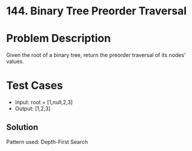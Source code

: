 # 144. Binary Tree Preorder Traversal

# Problem Description

Given the root of a binary tree, return the preorder traversal of its nodes' values.

# Test Cases

- Input: root = [1,null,2,3]
- Output: [1,2,3]

## Solution

Pattern used: Depth-First Search
